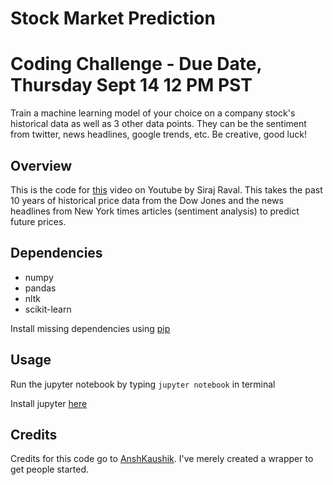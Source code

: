 # Stock Market Prediction


# Coding Challenge - Due Date, Thursday Sept 14 12 PM PST

Train a machine learning model of your choice on a company stock's historical data as well as 3 other data points. They can be the sentiment from twitter, news headlines, google trends, etc. Be creative, good luck!

## Overview

This is the code for [this](https://youtu.be/JuLCL3wCEAk) video on Youtube by Siraj Raval. This takes the past 10 years of historical price data from the Dow Jones and the news headlines from New York times articles (sentiment analysis) to predict future prices. 

## Dependencies

* numpy
* pandas
* nltk
* scikit-learn

Install missing dependencies using [pip](https://pip.pypa.io/en/stable/)

## Usage

Run the jupyter notebook by typing `jupyter notebook` in terminal

Install jupyter [here](http://jupyter.readthedocs.io/en/latest/install.html)

## Credits

Credits for this code go to [AnshKaushik](https://github.com/ikaushikkk). I've merely created a wrapper to get people started. 
